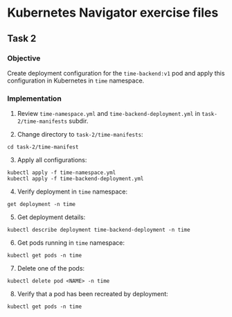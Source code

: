 # Kubernetes Navigator exercise files

## Task 2

### Objective

Create deployment configuration for the `time-backend:v1` pod and apply this configuration in Kubernetes in `time` namespace.

### Implementation

1. Review `time-namespace.yml` and `time-backend-deployment.yml` in `task-2/time-manifests` subdir.

2. Change directory to `task-2/time-manifests`:
```
cd task-2/time-manifest
```

3. Apply all configurations:
```
kubectl apply -f time-namespace.yml
kubectl apply -f time-backend-deployment.yml
```

4. Verify deployment in `time` namespace:
```
get deployment -n time
```

5. Get deployment details:
```
kubectl describe deployment time-backend-deployment -n time
```

6. Get pods running in `time` namespace:
```
kubectl get pods -n time
```

7. Delete one of the pods:
```
kubectl delete pod <NAME> -n time
```

8. Verify that a pod has been recreated by deployment:
```
kubectl get pods -n time
```
